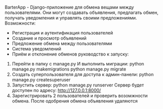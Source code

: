 BarterApp - Django-приложение для обмена вещами между пользователями. Они могут создавать объявления, предлагать обмен, получать уведомления и управлять своими предложениями.
Возможности:
- Регистрация и аутентификация пользователей
- Создание и просмотр объявлений
- Предложение обмена между пользователями
- Система уведомлений
- Приём и отклонение обменов
руководство к запуску:
1. Перейти в папку с manage.py И выполнить миграции:
python manage.py makemigrations
python manage.py migrate
2. Создать суперпользователя для доступа к админ-панели:
python manage.py createsuperuser
3. Запустить сервер:
python manage.py runserver
Сервер будет доступен по адресу: http://127.0.0.1:8000/
4. Зарегистрировать 2 пользователей и проверить возомжности обмена.
После одобрения обмена объявления удаляются
